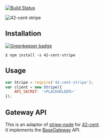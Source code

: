 [![Build Status](https://travis-ci.org/continuous-software/42-cent-stripe.svg?branch=master)](https://travis-ci.org/continuous-software/42-cent-stripe)

![42-cent-stripe](http://wiki.redcomponent.com/images/2/25/Stripe_logo_160.png)

## Installation ##

[![Greenkeeper badge](https://badges.greenkeeper.io/continuous-software/42-cent-stripe.svg)](https://greenkeeper.io/)

    $ npm install -s 42-cent-stripe

## Usage

```javascript
var Stripe = require('42-cent-stripe');
var client = new Stripe({
    API_SECRET: '<PLACEHOLDER>'
});
```

## Gateway API

This is an adaptor of [stripe-node](https://github.com/stripe/stripe-node) for [42-cent](https://github.com/continuous-software/42-cent).  
It implements the [BaseGateway](https://github.com/continuous-software/42-cent-base) API.
